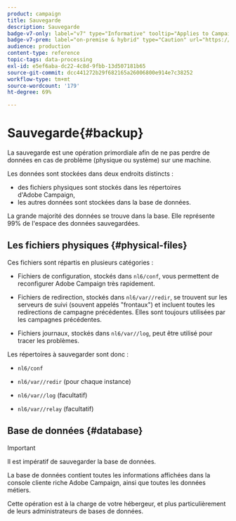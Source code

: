 ```yaml
---
product: campaign
title: Sauvegarde
description: Sauvegarde
badge-v7-only: label="v7" type="Informative" tooltip="Applies to Campaign Classic v7 only"
badge-v7-prem: label="on-premise & hybrid" type="Caution" url="https://experienceleague.adobe.com/docs/campaign-classic/using/installing-campaign-classic/architecture-and-hosting-models/hosting-models-lp/hosting-models.html?lang=en" tooltip="Applies to on-premise and hybrid deployments only"
audience: production
content-type: reference
topic-tags: data-processing
exl-id: e5ef6aba-dc22-4c8d-9fbb-13d507181b65
source-git-commit: dcc441272b29f682165a26006800e914e7c38252
workflow-type: tm+mt
source-wordcount: '179'
ht-degree: 69%

---
```


# Sauvegarde{#backup}

La sauvegarde est une opération primordiale afin de ne pas perdre de données en cas de problème (physique ou système) sur une machine.

Les données sont stockées dans deux endroits distincts :

* des fichiers physiques sont stockés dans les répertoires d&#39;Adobe Campaign,
* les autres données sont stockées dans la base de données.

La grande majorité des données se trouve dans la base. Elle représente 99% de l&#39;espace des données sauvegardées.

## Les fichiers physiques {#physical-files}

Ces fichiers sont répartis en plusieurs catégories :

* Fichiers de configuration, stockés dans `nl6/conf`, vous permettent de reconfigurer Adobe Campaign très rapidement.

* Fichiers de redirection, stockés dans  `nl6/var/`<instancename>`/redir`, se trouvent sur les serveurs de suivi (souvent appelés &quot;frontaux&quot;) et incluent toutes les redirections de campagne précédentes. Elles sont toujours utilisées par les campagnes précédentes.

* Fichiers journaux, stockés dans `nl6/var/`<instancename>`/log`, peut être utilisé pour tracer les problèmes.

Les répertoires à sauvegarder sont donc :

* `nl6/conf`

* `nl6/var/`<instanceName>`/redir` (pour chaque instance)

* `nl6/var/`<instanceName>`/log` (facultatif)

* `nl6/var/`<instanceName>`/relay` (facultatif)


## Base de données {#database}

>[!IMPORTANT]
>
>Il est impératif de sauvegarder la base de données.


La base de données contient toutes les informations affichées dans la console cliente riche Adobe Campaign, ainsi que toutes les données métiers.

Cette opération est à la charge de votre hébergeur, et plus particulièrement de leurs administrateurs de bases de données.
